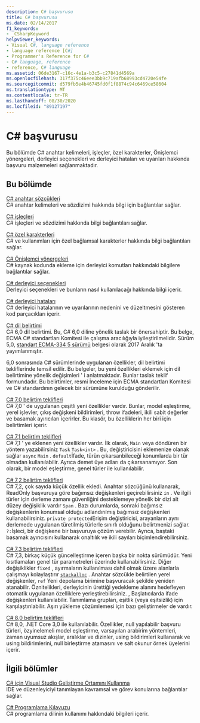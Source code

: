 ```yaml
---
description: C# başvurusu
title: C# başvurusu
ms.date: 02/14/2017
f1_keywords:
- _CSharpKeyword
helpviewer_keywords:
- Visual C#, language reference
- language reference [C#]
- Programmer's Reference for C#
- C# language, reference
- reference, C# language
ms.assetid: 06de3167-c16c-4e1a-b3c5-c27841d4569a
ms.openlocfilehash: 317f375c46eee3bb9c719afb68993cd4720e54fe
ms.sourcegitcommit: d579fb5e4b46745fd0f1f8874c94c6469ce58604
ms.translationtype: MT
ms.contentlocale: tr-TR
ms.lasthandoff: 08/30/2020
ms.locfileid: "89127197"
---
```

# <a name="c-reference"></a>C# başvurusu

Bu bölümde C# anahtar kelimeleri, işleçler, özel karakterler, Önişlemci yönergeleri, derleyici seçenekleri ve derleyici hataları ve uyarıları hakkında başvuru malzemeleri sağlanmaktadır.  
  
## <a name="in-this-section"></a>Bu bölümde

 [C# anahtar sözcükleri](./keywords/index.md)  
 C# anahtar kelimeleri ve sözdizimi hakkında bilgi için bağlantılar sağlar.  
  
 [C# işleçleri](./operators/index.md)  
 C# işleçleri ve sözdizimi hakkında bilgi bağlantıları sağlar.  

 [C# özel karakterleri](./tokens/index.md)  
 C# ve kullanımları için özel bağlamsal karakterler hakkında bilgi bağlantıları sağlar.  

 [C# Önişlemci yönergeleri](./preprocessor-directives/index.md)  
 C# kaynak kodunda ekleme için derleyici komutları hakkındaki bilgilere bağlantılar sağlar.  
  
 [C# derleyici seçenekleri](./compiler-options/index.md)  
 Derleyici seçenekleri ve bunların nasıl kullanılacağı hakkında bilgi içerir.  
  
 [C# derleyici hataları](./compiler-messages/index.md)  
 C# derleyici hatalarının ve uyarılarının nedenini ve düzeltmesini gösteren kod parçacıkları içerir.  
  
 [C# dil belirtimi](../../../_csharplang/spec/introduction.md)  
 C# 6,0 dil belirtimi. Bu, C# 6,0 diline yönelik taslak bir önersahiptir. Bu belge, ECMA C# standartları Komitesi ile çalışma aracılığıyla iyileştirilmelidir. Sürüm 5,0, [standart ECMA-334 5 sürümü](https://www.ecma-international.org/publications/files/ECMA-ST/ECMA-334.pdf) belgesi olarak 2017 Aralık 'ta yayımlanmıştır.

6,0 sonrasında C# sürümlerinde uygulanan özellikler, dil belirtimi tekliflerinde temsil edilir. Bu belgeler, bu yeni özellikleri eklemek için dil belirtimine yönelik değişimleri ' i anlatmaktadır. Bunlar taslak teklif formundadır. Bu belirtimler, resmi İnceleme için ECMA standartları Komitesi ve C# standardının gelecek bir sürümüne kurulduğu gönderilir.

 [C# 7,0 belirtim teklifleri](../../../_csharplang/proposals/csharp-7.0/pattern-matching.md)  
 C# 7,0 ' de uygulanan çeşitli yeni özellikler vardır. Bunlar, model eşleştirme, yerel işlevler, çıkış değişkeni bildirimleri, throw ifadeleri, ikili sabit değerler ve basamak ayırıcıları içerirler. Bu klasör, bu özelliklerin her biri için belirtimleri içerir.
  
 [C# 7,1 belirtim teklifleri](../../../_csharplang/proposals/csharp-7.1/async-main.md)  
 C# 7,1 ' ye eklenen yeni özellikler vardır. İlk olarak, `Main` veya döndüren bir yöntem yazabilirsiniz `Task` `Task<int>` . Bu, değiştiricisini eklemenize olanak sağlar `async` `Main` . `default`İfade, türün çıkarsanbileceği konumlarda bir tür olmadan kullanılabilir. Ayrıca demet üye adları da çıkarsanamıyor. Son olarak, bir model eşleştirme, genel türler ile kullanılabilir.

 [C# 7,2 belirtim teklifleri](../../../_csharplang/proposals/csharp-7.2/readonly-ref.md)  
 C# 7,2, çok sayıda küçük özellik ekledi. Anahtar sözcüğünü kullanarak, ReadOnly başvuruya göre bağımsız değişkenleri geçirebilirsiniz `in` . Ve ilgili türler için derleme zamanı güvenliğini desteklemeye yönelik bir dizi alt düzey değişiklik vardır `Span` . Bazı durumlarda, sonraki bağımsız değişkenlerin konumsal olduğu adlandırılmış bağımsız değişkenleri kullanabilirsiniz. `private protected`Erişim değiştiricisi, arayanların aynı derlemede uygulanan türetilmiş türlerle sınırlı olduğunu belirtmenizi sağlar. `?:`İşleci, bir değişkene bir başvuruya çözüm verebilir. Ayrıca, baştaki basamak ayırıcısını kullanarak onaltılık ve ikili sayıları biçimlendirebilirsiniz.

 [C# 7,3 belirtim teklifleri](../../../_csharplang/proposals/csharp-7.3/blittable.md)  
 C# 7,3, birkaç küçük güncelleştirme içeren başka bir nokta sürümüdür. Yeni kısıtlamaları genel tür parametreleri üzerinde kullanabilirsiniz. Diğer değişiklikler `fixed` , ayırmaların kullanılması dahil olmak üzere alanlarla çalışmayı kolaylaştırır [`stackalloc`](./operators/stackalloc.md) . Anahtar sözcükle belirtilen yerel değişkenler, `ref` Yeni depolama birimine başvuracak şekilde yeniden atanabilir. Öznitelikleri, derleyicinin ürettiği yedekleme alanını hedefleyen otomatik uygulanan özelliklere yerleştirebilirsiniz. , Başlatıcılarda ifade değişkenleri kullanılabilir. Tanımlama grupları, eşitlik (veya eşitsizlik) için karşılaştırılabilir. Aşırı yükleme çözümlemesi için bazı geliştirmeler de vardır.
  
 [C# 8,0 belirtim teklifleri](../../../_csharplang/proposals/csharp-8.0/nullable-reference-types.md)  
 C# 8,0, .NET Core 3,0 ile kullanılabilir. Özellikler, null yapılabilir başvuru türleri, özyinelemeli model eşleştirme, varsayılan arabirim yöntemleri, zaman uyumsuz akışlar, aralıklar ve dizinler, using bildirimleri kullanarak ve using bildirimlerini, null birleştirme atamasını ve salt okunur örnek üyelerini içerir.
  
## <a name="related-sections"></a>İlgili bölümler  

 [C# için Visual Studio Geliştirme Ortamını Kullanma](/visualstudio/get-started/csharp)  
 IDE ve düzenleyiciyi tanımlayan kavramsal ve görev konularına bağlantılar sağlar.  
  
 [C# Programlama Kılavuzu](../programming-guide/index.md)  
 C# programlama dilinin kullanımı hakkındaki bilgileri içerir.
